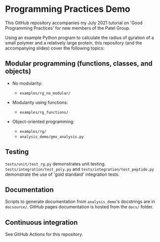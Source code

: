 # Programming Practices Demo

This GitHub repository accompanies my July 2021 tutorial on 'Good Programming
Practices' for new members of the Patel Group.

Using an example Python program to calculate the radius of gyration of a small polymer
and a relatively large protein, this repository (and the accompanying slides) cover the
following topics:

## Modular programming (functions, classes, and objects)
- No modularity:
    - `examples/rg_no_modular/`

- Modularity using functions:
    - `examples/rg_functions/`

- Object-oriented programming:
    - `examples/rg/`
    - `analysis_demo/gmx_analysis.py`

## Testing
`tests/unit/test_rg.py` demonstrates unit testing.
`tests/integration/test_poly.py` and `tests/integration/test_peptide.py` demonstrate the use of 'gold standard' integration tests.

## Documentation
Scripts to generate documentation from `analysis_demo`'s docstrings are in `docsource/`.
GitHub pages documentation is hosted from the `docs/` folder.

## Continuous integration
See GitHub Actions for this repository.
